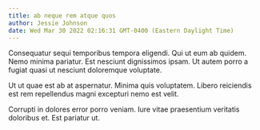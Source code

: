 ```yaml
---
title: ab neque rem atque quos
author: Jessie Johnson
date: Wed Mar 30 2022 02:16:31 GMT-0400 (Eastern Daylight Time)
---
```

Consequatur sequi temporibus tempora eligendi. Qui ut eum ab quidem. Nemo minima pariatur. Est nesciunt dignissimos ipsam. Ut autem porro a fugiat quasi ut nesciunt doloremque voluptate.

 Ut ut quae est ab at aspernatur. Minima quis voluptatem. Libero reiciendis est rem repellendus magni excepturi nemo est velit.

 Corrupti in dolores error porro veniam. Iure vitae praesentium veritatis doloribus et. Est pariatur ut.